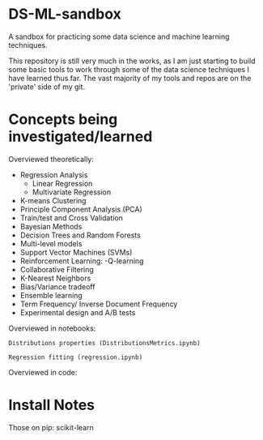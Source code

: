 DS-ML-sandbox
=============
A sandbox for practicing some data science and machine learning techniques.

This repository is still very much in the works, as I am just starting to build some basic tools to work through some of the data science techniques I have learned thus far.  The vast majority of my tools and repos are on the 'private' side of my git.



Concepts being investigated/learned
===================================   
   
Overviewed theoretically:

- Regression Analysis
    - Linear Regression 
    - Multivariate Regression
- K-means Clustering
- Principle Component Analysis (PCA)
- Train/test and Cross Validation
- Bayesian Methods
- Decision Trees and Random Forests
- Multi-level models
- Support Vector Machines (SVMs)
- Reinforcement Learning:
    -Q-learning
- Collaborative Filtering
- K-Nearest Neighbors
- Bias/Variance tradeoff
- Ensemble learning
- Term Frequency/ Inverse Document Frequency
- Experimental design and A/B tests
    
Overviewed in notebooks:
    
    Distributions properties (DistributionsMetrics.ipynb) 
    
    Regression fitting (regression.ipynb)


Overviewed in code:






Install Notes
==============
Those on pip:
 scikit-learn
 


 